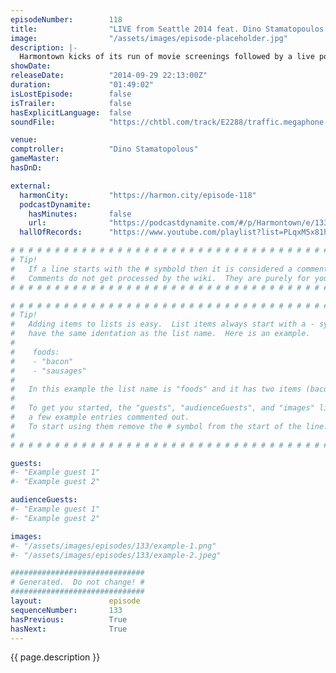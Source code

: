 ```yaml
---
episodeNumber:        118
title:                "LIVE from Seattle 2014 feat. Dino Stamatopoulos!"
image:                "/assets/images/episode-placeholder.jpg"
description: |-
  Harmontown kicks of its run of movie screenings followed by a live podcast in Seattle to a powerful crowd of Harmenians and is post lifted to new heights and derailed from its first guest comptrolling appearance from Dino Stamatopoulos!
showDate:             
releaseDate:          "2014-09-29 22:13:00Z"
duration:             "01:49:02"
isLostEpisode:        false
isTrailer:            false
hasExplicitLanguage:  false
soundFile:            "https://chtbl.com/track/E2288/traffic.megaphone.fm/STA7041950481.mp3?updated=1560985770"

venue:                
comptroller:          "Dino Stamatopolous"
gameMaster:           
hasDnD:               

external:
  harmonCity:         "https://harmon.city/episode-118"
  podcastDynamite:
    hasMinutes:       false
    url:              "https://podcastdynamite.com/#/p/Harmontown/e/133/118"
  hallOfRecords:      "https://www.youtube.com/playlist?list=PLqxM5x81hNOZWYuTP7Bfia7B_ATaSSutn"

# # # # # # # # # # # # # # # # # # # # # # # # # # # # # # # # # # # # # # # # # # # # #
# Tip!
#   If a line starts with the # symbold then it is considered a comment.
#   Comments do not get processed by the wiki.  They are purely for your information.
# # # # # # # # # # # # # # # # # # # # # # # # # # # # # # # # # # # # # # # # # # # # #

# # # # # # # # # # # # # # # # # # # # # # # # # # # # # # # # # # # # # # # # # # # # #
# Tip!
#   Adding items to lists is easy.  List items always start with a - symbol and have
#   have the same identation as the list name.  Here is an example.
#
#    foods:
#    - "bacon"
#    - "sausages"
#
#   In this example the list name is "foods" and it has two items (bacon, and sausages).
#
#   To get you started, the "guests", "audienceGuests", and "images" lists below have
#   a few example entries commented out.
#   To start using them remove the # symbol from the start of the line.
#
# # # # # # # # # # # # # # # # # # # # # # # # # # # # # # # # # # # # # # # # # # # # #

guests:
#- "Example guest 1"
#- "Example guest 2"

audienceGuests:
#- "Example guest 1"
#- "Example guest 2"

images:
#- "/assets/images/episodes/133/example-1.png"
#- "/assets/images/episodes/133/example-2.jpeg"

##############################
# Generated.  Do not change! #
##############################
layout:               episode
sequenceNumber:       133
hasPrevious:          True
hasNext:              True
---
```


<!-- The episode description will be rendered here -->
{{ page.description }}

<!-- Add your content BELOW here -->
<!-- vvvvvvvvvvvvvvvvvvvvvvvvvvv -->




<!-- ^^^^^^^^^^^^^^^^^^^^^^^^^^^ -->
<!-- Add your content ABOVE here -->

<!-- The episode gallery will be rendered here -->